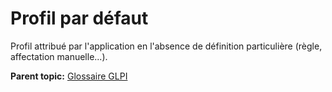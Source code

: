 Profil par défaut
=================

Profil attribué par l'application en l'absence de définition
particulière (règle, affectation manuelle...).

**Parent topic:** [Glossaire GLPI](../../glpi/glossary.html)
